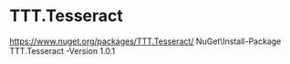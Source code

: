 # TTT.Tesseract

https://www.nuget.org/packages/TTT.Tesseract/
NuGet\Install-Package TTT.Tesseract -Version 1.0.1
